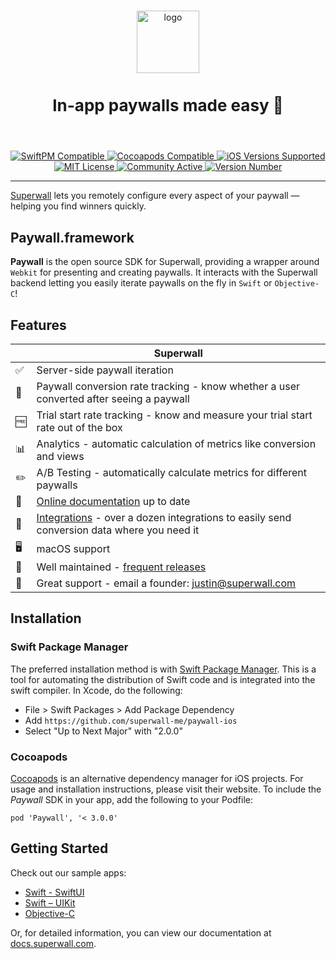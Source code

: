 <p align="center">
  <br />
  <img src=https://user-images.githubusercontent.com/3296904/158817914-144c66d0-572d-43a4-9d47-d7d0b711c6d7.png alt="logo" height="100px" />
  <h3 style="font-size:26" align="center">In-app paywalls made easy 💸</h3>
  <br />
</p>

<p align="center">
  <a href="https://docs.superwall.com/docs/installation-via-spm">
    <img src="https://img.shields.io/badge/SwiftPM-Compatible-orange" alt="SwiftPM Compatible">
  </a>
  <a href="https://docs.superwall.com/docs/installation-via-cocoapods">
    <img src="https://img.shields.io/badge/pod-compatible-informational" alt="Cocoapods Compatible">
  </a>
  <a href="https://superwall.com/">
    <img src="https://img.shields.io/badge/ios%20version-%3E%3D%2011-blueviolet" alt="iOS Versions Supported">
  </a>
  <a href="https://github.com/superwall-me/paywall-ios/blob/master/LICENSE">
    <img src="https://img.shields.io/badge/license-MIT-green/" alt="MIT License">
  </a>
  <a href="https://superwall.com/">
    <img src="https://img.shields.io/badge/community-active-9cf" alt="Community Active">
  </a>
  <a href="https://superwall.com/">
    <img src="https://img.shields.io/github/v/tag/superwall-me/paywall-ios" alt="Version Number">
  </a>
</p>

----------------

[Superwall](https://superwall.com/) lets you remotely configure every aspect of your paywall — helping you find winners quickly.

## Paywall.framework

**Paywall** is the open source SDK for Superwall, providing a wrapper around `Webkit` for presenting and creating paywalls. It interacts with the Superwall backend letting you easily iterate paywalls on the fly in `Swift` or `Objective-C`!

## Features
|   | Superwall |
| --- | --- |
✅ | Server-side paywall iteration
🎯 | Paywall conversion rate tracking - know whether a user converted after seeing a paywall
🆓 | Trial start rate tracking - know and measure your trial start rate out of the box
📊 | Analytics - automatic calculation of metrics like conversion and views
✏️ | A/B Testing - automatically calculate metrics for different paywalls
📝 | [Online documentation](https://docs.superwall.com/docs) up to date
🔀 | [Integrations](https://docs.superwall.com/docs) - over a dozen integrations to easily send conversion data where you need it
🖥 | macOS support
💯 | Well maintained - [frequent releases](https://github.com/superwall-me/paywall-ios/releases)
📮 | Great support - email a founder: justin@superwall.com

## Installation

### Swift Package Manager

The preferred installation method is with [Swift Package Manager](https://swift.org/package-manager/). This is a tool for automating the distribution of Swift code and is integrated into the swift compiler. In Xcode, do the following:

- File > Swift Packages > Add Package Dependency
- Add `https://github.com/superwall-me/paywall-ios`
- Select "Up to Next Major" with "2.0.0"

### Cocoapods

[Cocoapods](https://cocoapods.org) is an alternative dependency manager for iOS projects. For usage and installation instructions, please visit their website.
To include the *Paywall* SDK in your app, add the following to your Podfile:

```
pod 'Paywall', '< 3.0.0'
```

## Getting Started

Check out our sample apps:

- [Swift - SwiftUI](Example)
- [Swift – UIKit](https://github.com/superwall-me/superwallQuickStart)
- [Objective-C](https://github.com/superwall-me/SuperwallQuickstartObjectiveC)

Or, for detailed information, you can view our documentation at [docs.superwall.com](https://docs.superwall.com/docs).

<!-- ➡️ | [Webhooks](https://docs.superwall.com/docs/webhooks) - enhanced server-to-server communication with events for purchases, renewals, cancellations, and more -->
